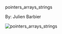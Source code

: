 pointers_arrays_strings

By: Julien Barbier

<img src="https://media.geeksforgeeks.org/wp-content/uploads/20220808180435/memoryrepresentationofanarrayofstringsinC2.jpg" alt="pointers_arrays_strings">
